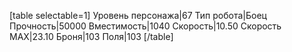 [table selectable=1]
Уровень персонажа|67
Тип робота|Боец
Прочность|50000
Вместимость|1040
Скорость|10.50
Скорость MAX|23.10
Броня|103
Поля|103
[/table]
